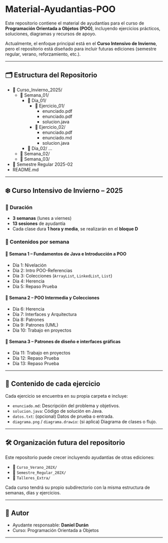 # Material-Ayudantias-POO
Este repositorio contiene el material de ayudantías para el curso de **Programación Orientada a Objetos (POO)**, incluyendo ejercicios prácticos, soluciones, diagramas y recursos de apoyo.

Actualmente, el enfoque principal está en el **Curso Intensivo de Invierno**, pero el repositorio está diseñado para incluir futuras ediciones (semestre regular, verano, reforzamiento, etc.).

---

## 🗂️ Estructura del Repositorio
- 📁 Curso_Invierno_2025/
  - 📁 Semana_01/
    - 📁 Dia_01/
      - 📁 Ejercicio_01/
        - enunciado.pdf
        - enunciado.pdf
        - solucion.java
      - 📁 Ejercicio_02/
        - enunciado.pdf
        - enunciado.md
        - solucion.java
    - 📁 Dia_02/
  ...
  - 📁 Semana_02/
  - 📁 Semana_03/
- 📁 Semestre Regular 2025-02
- README.md

---

## ❄️ Curso Intensivo de Invierno – 2025

### 📅 Duración
- **3 semanas** (lunes a viernes)
- **13 sesiones** de ayudantía
- Cada clase dura **1 hora y media**, se realizarán en el **bloque D**

### 📘 Contenidos por semana

#### 🧱 Semana 1 – Fundamentos de Java e Introducción a POO

- Día 1: Nivelación
- Día 2: Intro POO-Referencias
- Día 3: Colecciones (`ArrayList`, `LinkedList`, `List`)
- Día 4: Herencia
- Día 5: Repaso Prueba

#### 🧩 Semana 2 – POO Intermedia y Colecciones
- Día 6: Herencia
- Día 7: Interfaces y Arquitectura
- Día 8: Patrones
- Día 9: Patrones (UML)
- Día 10: Trabajo en proyectos

#### 🎯 Semana 3 – Patrones de diseño e interfaces gráficas
- Día 11: Trabajo en proyectos
- Día 12: Repaso Prueba
- Día 13: Repaso Prueba

---

## 📄 Contenido de cada ejercicio

Cada ejercicio se encuentra en su propia carpeta e incluye:

- `enunciado.md`: Descripción del problema y objetivos.
- `solucion.java`: Código de solución en Java.
- `datos.txt`: (opcional) Datos de prueba o entrada.
- `diagrama.png` / `diagrama.drawio`: (si aplica) Diagrama de clases o flujo.

---

## 🛠️ Organización futura del repositorio

Este repositorio puede crecer incluyendo ayudantías de otras ediciones:

- 📁 `Curso_Verano_202X/`
- 📁 `Semestre_Regular_202X/`
- 📁 `Talleres_Extra/`

Cada curso tendrá su propio subdirectorio con la misma estructura de semanas, días y ejercicios.

---

## 🙋 Autor

- Ayudante responsable: **Daniel Durán**
- Curso: Programación Orientada a Objetos
---

